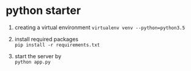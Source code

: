 # python starter

1. creating a virtual environment
   `virtualenv venv --python=python3.5`

2. install required packages<br/>
   `pip install -r requirements.txt`

3. start the server by <br/>
   `python app.py`
